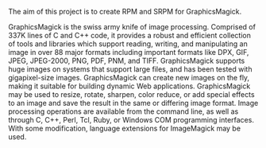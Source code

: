 The aim of this project is to create RPM and SRPM for GraphicsMagick.

GraphicsMagick is the swiss army knife of image processing. Comprised of 337K lines of C and C++ code, it provides a robust and efficient collection of tools and libraries which support reading, writing, and manipulating an image in over 88 major formats including important formats like DPX, GIF, JPEG, JPEG-2000, PNG, PDF, PNM, and TIFF. GraphicsMagick supports huge images on systems that support large files, and has been tested with gigapixel-size images. GraphicsMagick can create new images on the fly, making it suitable for building dynamic Web applications. GraphicsMagick may be used to resize, rotate, sharpen, color reduce, or add special effects to an image and save the result in the same or differing image format. Image processing operations are available from the command line, as well as through C, C++, Perl, Tcl, Ruby, or Windows COM programming interfaces. With some modification, language extensions for ImageMagick may be used.